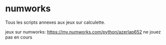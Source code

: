 # numworks
Tous les scripts annexes aux jeux sur calculette.

jeux sur numworks: https://my.numworks.com/python/azerlap652
ne jouez pas en cours
